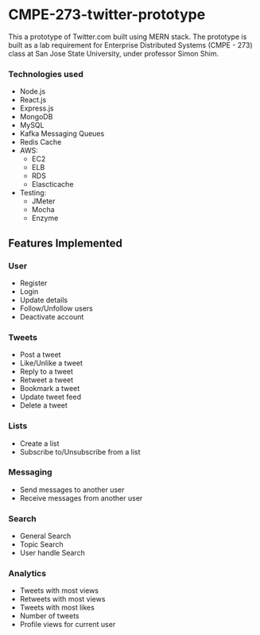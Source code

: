 # CMPE-273-twitter-prototype
This a prototype of Twitter.com built using MERN stack. The prototype is built as a lab requirement for Enterprise Distributed Systems (CMPE - 273) class at San Jose State University, under professor Simon Shim.

### Technologies used
* Node.js
* React.js
* Express.js
* MongoDB
* MySQL
* Kafka Messaging Queues
* Redis Cache
* AWS:
  * EC2
  * ELB
  * RDS
  * Elascticache
* Testing:
  * JMeter
  * Mocha
  * Enzyme

## Features Implemented
### User
* Register
* Login
* Update details
* Follow/Unfollow users
* Deactivate account

### Tweets
* Post a tweet
* Like/Unlike a tweet
* Reply to a tweet
* Retweet a tweet
* Bookmark a tweet
* Update tweet feed
* Delete a tweet

### Lists
* Create a list
* Subscribe to/Unsubscribe from a list

### Messaging
* Send messages to another user
* Receive messages from another user

### Search
* General Search
* Topic Search
* User handle Search

### Analytics
* Tweets with most views
* Retweets with most views
* Tweets with most likes
* Number of tweets
* Profile views for current user
